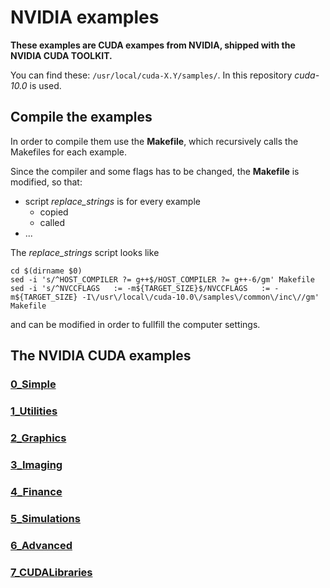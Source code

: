 # NVIDIA examples

**These examples are CUDA exampes from NVIDIA, shipped with the NVIDIA CUDA TOOLKIT.**

You can find these: ```/usr/local/cuda-X.Y/samples/```. In this repository *cuda-10.0* is used.

## Compile the examples

In order to compile them use the **Makefile**, which recursively calls the Makefiles for each example.

Since the compiler and some flags has to be changed, the **Makefile** is modified, so that:

* script *replace_strings* is for every example
	* copied
	* called 
* ...

The *replace_strings* script looks like

```
cd $(dirname $0)
sed -i 's/^HOST_COMPILER ?= g++$/HOST_COMPILER ?= g++-6/gm' Makefile
sed -i 's/^NVCCFLAGS   := -m${TARGET_SIZE}$/NVCCFLAGS   := -m${TARGET_SIZE} -I\/usr\/local\/cuda-10.0\/samples\/common\/inc\//gm' Makefile
```
and can be modified in order to fullfill the computer settings.

## The NVIDIA CUDA examples

### [0_Simple](0_Simple/)


### [1_Utilities](1_Utilities/)


### [2_Graphics](2_Graphics/)


### [3_Imaging](3_Imaging/)


### [4_Finance](4_Finance/)


### [5_Simulations](5_Simulations/)


### [6_Advanced](6_Advanced/)


### [7_CUDALibraries](7_CUDALibraries/)
